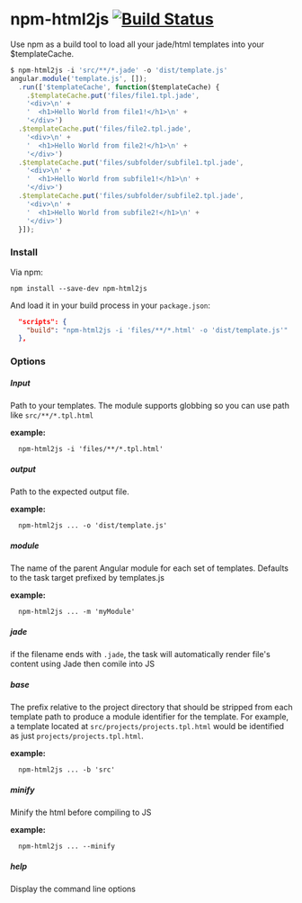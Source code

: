 # npm-html2js [![Build Status](https://travis-ci.org/arnauddri/npm-html2js.svg?branch=master)](https://travis-ci.org/arnauddri/npm-html2js)

Use npm as a build tool to load all your jade/html templates into your $templateCache.

```javascript
$ npm-html2js -i 'src/**/*.jade' -o 'dist/template.js'
angular.module('template.js', []);
  .run(['$templateCache', function($templateCache) {
    .$templateCache.put('files/file1.tpl.jade',
    '<div>\n' +
    '  <h1>Hello World from file1!</h1>\n' +
    '</div>')
  .$templateCache.put('files/file2.tpl.jade',
    '<div>\n' +
    '  <h1>Hello World from file2!</h1>\n' +
    '</div>')
  .$templateCache.put('files/subfolder/subfile1.tpl.jade',
    '<div>\n' +
    '  <h1>Hello World from subfile1!</h1>\n' +
    '</div>')
  .$templateCache.put('files/subfolder/subfile2.tpl.jade',
    '<div>\n' +
    '  <h1>Hello World from subfile2!</h1>\n' +
    '</div>')
  }]);
```

### Install

Via npm:
```shell
npm install --save-dev npm-html2js
```

And load it in your build process in your ```package.json```:
```json
  "scripts": {
    "build": "npm-html2js -i 'files/**/*.html' -o 'dist/template.js'"
  },
```


### Options

##### Input

Path to your templates. The module supports globbing so you can use path like ```src/**/*.tpl.html```

**example:**
```shell
  npm-html2js -i 'files/**/*.tpl.html'
```

##### output

Path to the expected output file.

**example:**
```shell
  npm-html2js ... -o 'dist/template.js'
```

##### module

The name of the parent Angular module for each set of templates. Defaults to the task target prefixed by templates.js

**example:**
```shell
  npm-html2js ... -m 'myModule'
```

##### jade

if the filename ends with ```.jade```, the task will automatically render file's content using Jade then comile into JS

##### base

The prefix relative to the project directory that should be stripped from each template path to produce a module identifier for the template. For example, a template located at ```src/projects/projects.tpl.html``` would be identified as just ```projects/projects.tpl.html```.

**example:**
```shell
  npm-html2js ... -b 'src'
```

##### minify

Minify the html before compiling to JS

**example:**
```shell
  npm-html2js ... --minify
```


##### help

Display the command line options
